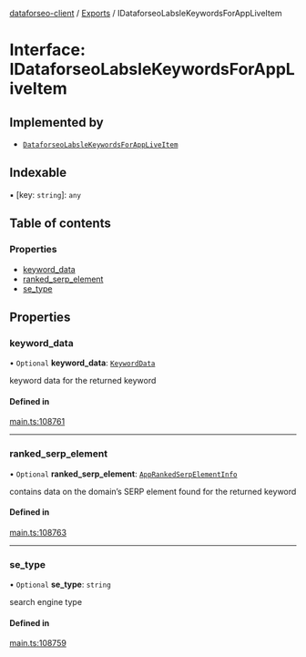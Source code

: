 [dataforseo-client](../README.md) / [Exports](../modules.md) / IDataforseoLabsleKeywordsForAppLiveItem

# Interface: IDataforseoLabsleKeywordsForAppLiveItem

## Implemented by

- [`DataforseoLabsleKeywordsForAppLiveItem`](../classes/DataforseoLabsleKeywordsForAppLiveItem.md)

## Indexable

▪ [key: `string`]: `any`

## Table of contents

### Properties

- [keyword\_data](IDataforseoLabsleKeywordsForAppLiveItem.md#keyword_data)
- [ranked\_serp\_element](IDataforseoLabsleKeywordsForAppLiveItem.md#ranked_serp_element)
- [se\_type](IDataforseoLabsleKeywordsForAppLiveItem.md#se_type)

## Properties

### keyword\_data

• `Optional` **keyword\_data**: [`KeywordData`](../classes/KeywordData.md)

keyword data for the returned keyword

#### Defined in

[main.ts:108761](https://github.com/dataforseo/TypeScriptClient/blob/7ca1aa4/main.ts#L108761)

___

### ranked\_serp\_element

• `Optional` **ranked\_serp\_element**: [`AppRankedSerpElementInfo`](../classes/AppRankedSerpElementInfo.md)

contains data on the domain’s SERP element found for the returned keyword

#### Defined in

[main.ts:108763](https://github.com/dataforseo/TypeScriptClient/blob/7ca1aa4/main.ts#L108763)

___

### se\_type

• `Optional` **se\_type**: `string`

search engine type

#### Defined in

[main.ts:108759](https://github.com/dataforseo/TypeScriptClient/blob/7ca1aa4/main.ts#L108759)
